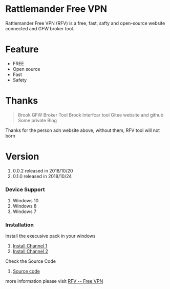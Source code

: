﻿# Rattlemander Free VPN


Rattlemander Free VPN (RFV) is a free, fast, safty and open-source website connected and GFW broker tool.
# Feature
  - FREE
  - Open source
  - Fast
  - Safety


# Thanks
> Brook GFW Broker Tool
> Brook Interfcar tool
> Gitee website and github
> Some private Blog

Thanks for the person adn website above, without them, RFV tool will not born

# Version
1. 0.0.2  released in 2018/10/20
2. 0.1.0  released in 2018/10/24

### Device Support
1. Windows 10
2. Windows 8
3. Windows 7

### Installation


Install the execusive pack in your windows 
1. [Install Channel 1](http://223.94.4.146:91/file/download?code=C42973E16F7795C5)
2. [Install Channel 2](https://gitee.com/wyatthuang/Free-VPN/attach_files)

Check the Source Code
1. [Source code](https://gitee.com/wyatthuang/Free-VPN)

more information please visit [RFV -- Free VPN](https://wyatthuang.gitee.io/rfv_page/)
